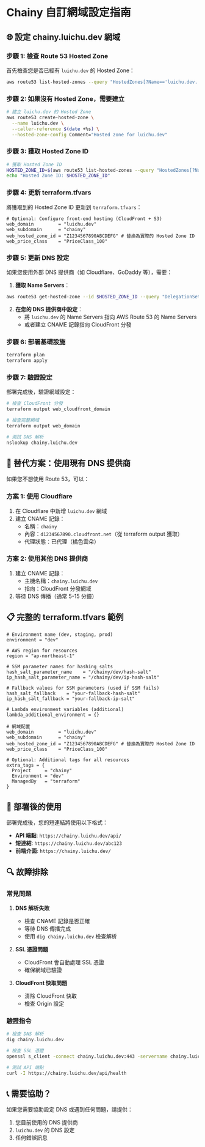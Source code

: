 # Chainy 自訂網域設定指南

## 🌐 設定 chainy.luichu.dev 網域

### 步驟 1: 檢查 Route 53 Hosted Zone

首先檢查您是否已經有 `luichu.dev` 的 Hosted Zone：

```bash
aws route53 list-hosted-zones --query "HostedZones[?Name=='luichu.dev.'].{Name:Name,Id:Id}" --output table
```

### 步驟 2: 如果沒有 Hosted Zone，需要建立

```bash
# 建立 luichu.dev 的 Hosted Zone
aws route53 create-hosted-zone \
  --name luichu.dev \
  --caller-reference $(date +%s) \
  --hosted-zone-config Comment="Hosted zone for luichu.dev"
```

### 步驟 3: 獲取 Hosted Zone ID

```bash
# 獲取 Hosted Zone ID
HOSTED_ZONE_ID=$(aws route53 list-hosted-zones --query "HostedZones[?Name=='luichu.dev.'].Id" --output text | sed 's|/hostedzone/||')
echo "Hosted Zone ID: $HOSTED_ZONE_ID"
```

### 步驟 4: 更新 terraform.tfvars

將獲取到的 Hosted Zone ID 更新到 `terraform.tfvars`：

```hcl
# Optional: Configure front-end hosting (CloudFront + S3)
web_domain         = "luichu.dev"
web_subdomain      = "chainy"
web_hosted_zone_id = "Z1234567890ABCDEFG" # 替換為實際的 Hosted Zone ID
web_price_class    = "PriceClass_100"
```

### 步驟 5: 更新 DNS 設定

如果您使用外部 DNS 提供商（如 Cloudflare、GoDaddy 等），需要：

1. **獲取 Name Servers**：
```bash
aws route53 get-hosted-zone --id $HOSTED_ZONE_ID --query "DelegationSet.NameServers" --output table
```

2. **在您的 DNS 提供商中設定**：
   - 將 `luichu.dev` 的 Name Servers 指向 AWS Route 53 的 Name Servers
   - 或者建立 CNAME 記錄指向 CloudFront 分發

### 步驟 6: 部署基礎設施

```bash
terraform plan
terraform apply
```

### 步驟 7: 驗證設定

部署完成後，驗證網域設定：

```bash
# 檢查 CloudFront 分發
terraform output web_cloudfront_domain

# 檢查完整網域
terraform output web_domain

# 測試 DNS 解析
nslookup chainy.luichu.dev
```

## 🔧 替代方案：使用現有 DNS 提供商

如果您不想使用 Route 53，可以：

### 方案 1: 使用 Cloudflare

1. 在 Cloudflare 中新增 `luichu.dev` 網域
2. 建立 CNAME 記錄：
   - 名稱：`chainy`
   - 內容：`d1234567890.cloudfront.net`（從 terraform output 獲取）
   - 代理狀態：已代理（橘色雲朵）

### 方案 2: 使用其他 DNS 提供商

1. 建立 CNAME 記錄：
   - 主機名稱：`chainy.luichu.dev`
   - 指向：CloudFront 分發網域
2. 等待 DNS 傳播（通常 5-15 分鐘）

## 📋 完整的 terraform.tfvars 範例

```hcl
# Environment name (dev, staging, prod)
environment = "dev"

# AWS region for resources
region = "ap-northeast-1"

# SSM parameter names for hashing salts
hash_salt_parameter_name    = "/chainy/dev/hash-salt"
ip_hash_salt_parameter_name = "/chainy/dev/ip-hash-salt"

# Fallback values for SSM parameters (used if SSM fails)
hash_salt_fallback    = "your-fallback-hash-salt"
ip_hash_salt_fallback = "your-fallback-ip-salt"

# Lambda environment variables (additional)
lambda_additional_environment = {}

# 網域配置
web_domain         = "luichu.dev"
web_subdomain      = "chainy"
web_hosted_zone_id = "Z1234567890ABCDEFG" # 替換為實際的 Hosted Zone ID
web_price_class    = "PriceClass_100"

# Optional: Additional tags for all resources
extra_tags = {
  Project     = "chainy"
  Environment = "dev"
  ManagedBy   = "terraform"
}
```

## 🚀 部署後的使用

部署完成後，您的短連結將使用以下格式：

- **API 端點**: `https://chainy.luichu.dev/api/`
- **短連結**: `https://chainy.luichu.dev/abc123`
- **前端介面**: `https://chainy.luichu.dev/`

## 🔍 故障排除

### 常見問題

1. **DNS 解析失敗**
   - 檢查 CNAME 記錄是否正確
   - 等待 DNS 傳播完成
   - 使用 `dig chainy.luichu.dev` 檢查解析

2. **SSL 憑證問題**
   - CloudFront 會自動處理 SSL 憑證
   - 確保網域已驗證

3. **CloudFront 快取問題**
   - 清除 CloudFront 快取
   - 檢查 Origin 設定

### 驗證指令

```bash
# 檢查 DNS 解析
dig chainy.luichu.dev

# 檢查 SSL 憑證
openssl s_client -connect chainy.luichu.dev:443 -servername chainy.luichu.dev

# 測試 API 端點
curl -I https://chainy.luichu.dev/api/health
```

## 📞 需要協助？

如果您需要協助設定 DNS 或遇到任何問題，請提供：
1. 您目前使用的 DNS 提供商
2. `luichu.dev` 的 DNS 設定
3. 任何錯誤訊息
